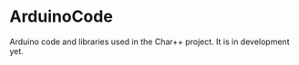 ArduinoCode
===========

Arduino code and libraries used in the Char++ project. It is in development yet.
